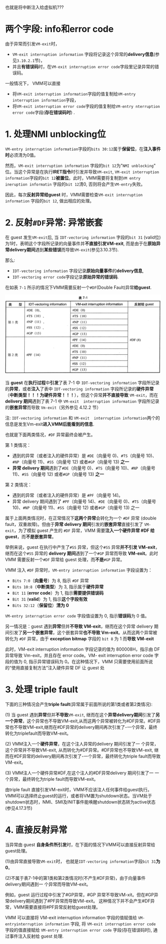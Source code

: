 

也就是将中断注入给虚拟机???

# 两个字段: info和error code

由于异常而引发`VM-exit`时，
* `VM-exit interruption information` 字段将记录这个异常的**delivery信息**(参见`3.10.2.1`节)，
* 并且**有错误码**时，在`VM-exit interruption error code`字段里记录异常的错误码。

一般情况下， VMM可以直接
* 将`VM-exit interruption information`字段的值复制给`VM-entry interruption information`字段，
* 将`VM-exit interruption error code`字段的值复制给`VM-entry nterruption error code`字段(**存在错误码时**) .

# 1. 处理NMI unblocking位

`VM-entry interruption information`字段的`bits 30:12`属于**保留位**，在**注入事件时**必须清为0值。

然而，`VM-exit interruption information` 字段的`bit 12`为"`NMI unblocking`" 位。当这个异常是在执行**IRET指令**时引发并导致`VM-exit`, `VM-exit interruption information`字段的`bit 12`**被置位**。此时，VMM需要将复制到`VM entry ineruption informatin` 字段的`bit 12`清0, 否则将会产生`VM-entry`失败。

因此，每次**反射异常给guest** 时，VMM需要检查`VM-exit interruption information` 字段的`bit 12`, 做出相应的处理。

# 2. 反射`#DF`异常: 异常嵌套

在 guest 发生`VM-exit`后, 当 `IDT-vectoring information` 字段的`bit 31` (valid位) 为1时，表明这个字段所记录的向量事件并**不直接引发VM-exit**, 而是由于在**原始异常delivery期间**遇到**某些错误**而导致`VM-exit`(参见3.10.3节). 

那么:
* `IDT-vectoring information` 字段记录**原始向量事件**的**delivery信息**, 
* `IDT-vectoring error code`字段记录**原始异常的错误码**.

在如表 `7-1` 所示的情况下VMM需要反射一个`#DF`(Double Fault)异常**给guest**.

![2020-08-02-20-57-33.png](./images/2020-08-02-20-57-33.png)

当 **guest** 在**执行过程**中**引发**了表 7-1 中 `IDT-vectoring information` 字段所记录的**异常**，或者**注入**了表中 `IDT-vectoring information` 字段所记录的**硬件异常**（**中断类型！！！为硬件异常！！！**），但这个异常**并不直接导致** `VM-exit`，而在 **delivery 期间**遇到了表 7-1 中 `VM-exit  interruption information` 字段所记录的**嵌套异常**而导致 `Vm-exit`（另外参见 4.12.2 节）

注: `IDT-vectoring information` 和 `VM-exit  interruption information`两个的信息是发生Vm-exit**进入VMM后能看到的信息**.

也就是下面两类情况，`#DF` 异常最终会被产生。

第 1 类情况：

* 遇到的异常（或者注入的硬件异常）是 `#DE`（向量号 0)、`#TS`（向量号 10)、`#NP`（向量号 11)、`#SS`（向量号 12) 或者`#GP`（向量号 13) **之一**
* **异常 delivery 期间**遇到了`#DE`（向量号 0)、`#TS`（向量号 10)、`#NP`（向量号 11)、`#SS`（向量号 12) 或者`#GP`（向量号 13) **之一**

第 2 类情况：

* 遇到的异常（或者注入的硬件异常）是 `#PF`（向量号 14)。
* 异常 delivery 期间遇到了 `#PF`（向量号 14)、`#DE`（向量号 0)、`#TS`（向量号 10)、`#NP`（向量号 11)、`#SS`（向量号 12) 或者`#GP`（向量号 13) 之一

属于上面两类情况时，在正常情况下**这两个异常**会转化为一个 `#DF` 异常 (double fault，双重故障)。但由于**异常 delivery 期间**引发的**嵌套异常**直接引发了 `VM-exit`，为了模拟 guest 产生的 `#DF` 异常，VMM 需要**注入一个硬件异常 #DF 给 guest**，而**不是嵌套异常**。

举例来说，guest 在执行中产生了`#SS` 异常，但这个`#SS` 异常**并不引发 VM-exit**，继而在这个`#SS` 异常的 **delivery 期间**遇到了一个`#GP` 异常而导致 **VM-exit**。此时 VMM 需要反射一个`#DF` 异常给 guest 处理，而**不是**`#GP` 异常。

VMM 注入 `#DF` 异常时，`VM-entry interruption information` 字段设置为：

* `Bits 7:0`（**向量号**）为 8, 指示 `#DF` 异常
* `Bits 10:8`（**中断类型**）为 3, 指示属于**硬件异常**
* `Bit 11` (**error code**）为 1, 指示**需要提供错误码**
* `Bit 31` (**valid**）为 1, 指示**这个字段有效**
* `Bits 32:12`（**保留位**）**清为 0**

`VM-entry interruption error code` 字段值设置为 0, 指示**错误码**为 0 值。

另一情况是：guest 遇到**异常**但并**不导致 VM-exit**，继而在这个异常 delivery 期间引发了**另一个嵌套异常**，这个嵌套异常**也不导致 Vm-exit**。从而这两个异常被转化为 `#DF` 异常，由于 **exception bitmap** 字段的 `bit 8` 为 1 而**导致 VM-exit**

此时，VM-exit interruption information 字段记录的值为 800008H，指示由 DF 异常导致 Vm-exit，并且存在 error code。VM- exit interruption error code 字段的值为 0, 指示异常错误码为 0。在这种情况下，VMM 只需要使用前面所说的“使用直接复制方法”注入硬件异常 DF 让 guest 处

# 3. 处理 triple fault

下面的三种情况会产生**triple fault**(异常属于前面所说的第1类或者第2类情况):

(1) 当 guest 遇到**异常**但并**不导致**`VM-exit`, 继而在这个**异常delivery期间**引发了**另一个异常**，这个异常也不导致VM-exit,从而这两个异常被转化为#DF异常。#DF异常也不导致VM-exit,继而在#DF异常的delivery期间再次引发了-一个异常，最终转化为triplefault而导致VM-exit。

(2) VMM注入一个**硬件异常**，在这个注人异常的delivery 期间引发了一 个异常，这个异常并不导致VM-exit, 从而转化为#DF异常。#DF异常也不导致VM-exit, 继而在#DF异常的delivery期间再次引发了-一个异常，最终转化为triple fault而导致VM-exit。

(3) VMM注人一个硬件异常#DF,在这个注人的#DF异常delivery 期间引发了一 一个异常，最终转化为triple fault而导致VM-exit。

由triple fault 直接引发VM-exit时，VMM不应该注人任何事件给guest执行。VMM可以选择终止guest的运行，或者将VM置为shutdown状态。当VM处于shutdown状态时，NMI、SMI及INIT事件能唤醒shutdown状态转为active状态(参见4.17.3节)

# 4. 直接反射异常

当异常由 guest **自身条件所引发**时，在下面的情况下VMM可以直接反射异常给guest处理。

(1)由异常直接导致`VM-exit`时， 也就是`IDT-vectoring information`字段`bit 31`**为0**。

(2)不属于表7-1中的第1类和第2类情况时(不产生#DF异常)，由于向量事件delivery期间遇到一 个异常而导致VM-exit。

例如，guest 运行过程中引发了#GP异常，#GP 异常不导致VM-xit。但在#GP异常delivery期间遇到了#PF异常而导致VM-exit。 这种情况下并不会产生#DF异常，VMM需要直接将#PF异常反射给guest处理。

VMM 可以直接将 VM-exit interruption information 字段的值赋值给 `VM-entryinterruption information` 字段, 将 `VM-exit interruption error code` 字段的值直接赋给 `VM-entry interruption error code` 字段(存在错误码时), 通过事件注入反射给 guest 处理.